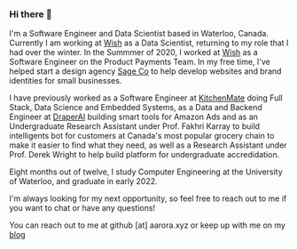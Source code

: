 ### Hi there 👋

I'm a Software Engineer and Data Scientist based in Waterloo, Canada. Currently I am working at [Wish](https://wish.com) as a Data Scientist, returning to my role that I had over the winter. In the Summmer of 2020, I worked at [Wish](https://wish.com) as a Software Engineer on the Product Payments Team. In my free time, I've helped start a design agency [Sage Co](https://thesage.co) to help develop websites and brand identities for small businesses.

I have previously worked as a Software Engineer at [KitchenMate](https://kitchenmate.com) doing Full Stack, Data Science and Embedded Systems, as a Data and Backend Engineer at [DraperAI](https://draper.ai) building smart tools for Amazon Ads and as an Undergraduate Research Assistant under Prof. Fakhri Karray to build intelligents bot for customers at Canada's most popular grocery chain to make it easier to find what they need, as well as a Research Assistant under Prof. Derek Wright to help build platform for undergraduate accredidation.

Eight months out of twelve, I study Computer Engineering at the University of Waterloo, and graduate in early 2022.

I'm always looking for my next opportunity, so feel free to reach out to me if you want to chat or have any questions!

You can reach out to me at github [at] aarora.xyz or keep up with me on my [blog](https://blogs.arora-aditya.com/)
